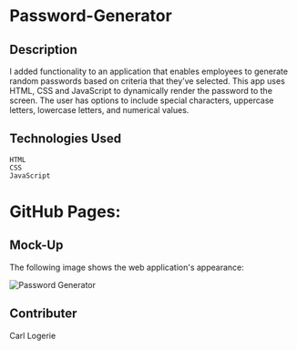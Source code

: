 # Password-Generator

## Description

I added functionality to an application that enables employees to generate random passwords based on criteria that they’ve selected. This app uses HTML, CSS and JavaScript to dynamically render the password to the screen. The user has options to include special characters, uppercase letters, lowercase letters, and numerical values.

## Technologies Used

```
HTML
CSS
JavaScript

```

# GitHub Pages:

## Mock-Up

The following image shows the web application's appearance:

![Password Generator](./Assets/03-javascript-homework-demo.png)



## Contributer
Carl Logerie